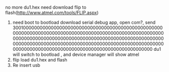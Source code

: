 no more 
du1.hex need download flip to flash(http://www.atmel.com/tools/FLIP.aspx)

1. need boot to bootload
    download serial debug app, open com?, send 30010000000000000000000000000000000000000000000000000000000000000000000000000000000000000000000000000000000000000000000000000000000000000000000000000000000000000000000000000000000000000000000000000000000000000000000000000000000000000000000000000000000000000000000000
    du1 will switch to bootload , and device manager will show atmel
2. flip load du1.hex and flash
3. Re insert usb
    
